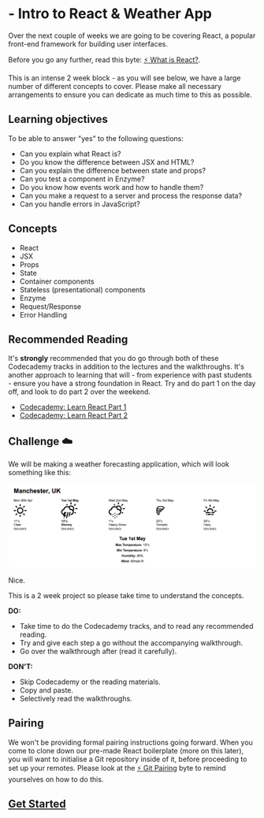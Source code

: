 # - Intro to React & Weather App

Over the next couple of weeks we are going to be covering React, a popular front-end framework for building user interfaces.

Before you go any further, read this byte: [:zap: What is React?](../bytes/react/what-is-react.md).

This is an intense 2 week block - as you will see below, we have a large number of different concepts to cover. Please make all necessary arrangements to ensure you can dedicate as much time to this as possible.

## Learning objectives

To be able to answer "yes" to the following questions:

- Can you explain what React is?
- Do you know the difference between JSX and HTML?
- Can you explain the difference between state and props?
- Can you test a component in Enzyme?
- Do you know how events work and how to handle them?
- Can you make a request to a server and process the response data?
- Can you handle errors in JavaScript?

## Concepts
- React
- JSX
- Props
- State
- Container components
- Stateless (presentational) components
- Enzyme
- Request/Response
- Error Handling

## Recommended Reading

It's **strongly** recommended that you do go through both of these Codecademy tracks in addition to the lectures and the walkthroughs. It's another approach to learning that will - from experience with past students - ensure you have a strong foundation in React. Try and do part 1 on the day off, and look to do part 2 over the weekend.

* [Codecademy: Learn React Part 1](https://www.codecademy.com/learn/react-101)
* [Codecademy: Learn React Part 2](https://www.codecademy.com/learn/react-102)

## Challenge :cloud:

We will be making a weather forecasting application, which will look something like this:

![App](images/app.png "App")

Nice.

This is a 2 week project so please take time to understand the concepts.

**DO:**
* Take time to do the Codecademy tracks, and to read any recommended reading.
* Try and give each step a go without the accompanying walkthrough.
* Go over the walkthrough after (read it carefully).

**DON'T:**
* Skip Codecademy or the reading materials.
* Copy and paste.
* Selectively read the walkthroughs.

## Pairing

We won't be providing formal pairing instructions going forward. When you come to clone down our pre-made React boilerplate (more on this later), you will want to initialise a Git repository inside of it, before proceeding to set up your remotes. Please look at the [:zap: Git Pairing](../bytes/git/git-pong.md) byte to remind yourselves on how to do this.

## [Get Started](contents.md)
